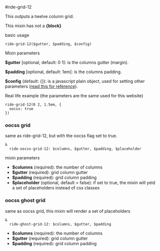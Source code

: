 #ride-grid-12

This outputs a twelve column grid.

This mixin has not a **{block}**

basic usage

```
ride-grid-12($gutter, $padding, $config)
```

Mixin parameters

**$gutter**  [optional, default: 0 1]: is the columns gutter (margin).

**$padding** [optional, default: 1em]: is the columns padding. 

**$config** (default: {}): is a javascript plain object, used for setting other parameters ([read this for reference](#/docs/grids/grid)).

Real life example (the parameters are the same used for this website)

```
ride-grid-12(0 2, 1.5em, {
  oocss: true
})
```

### oocss grid

same as ride-grid-12, but with the oocss flag set to true.

```
&
  ride-oocss-grid-12: $columns, $gutter, $padding, $placeholder 
```

mixin parameters

* **$columns** (required): the number of columns
* **$gutter** (required): grid column gutter
* **$padding** (required): grid column padding
* **$placeholder** (optional, default = false): if set to true, the mixin will yeld a set of placeholders instead of css classes

### oocss ghost grid

same as oocss grid, this mixin will render a set of placeholders

```
&
  ride-ghost-grid-12: $columns, $gutter, $padding
```

* **$columns** (required): the number of columns
* **$gutter** (required): grid column gutter
* **$padding** (required): grid column padding